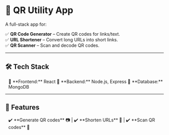 # 🚀 **QR Utility App**  

<div style="margin-top: 10px; margin-bottom: 10px;">

A full-stack app for:  

✅ **QR Code Generator** – Create QR codes for links/text.  
✅ **URL Shortener** – Convert long URLs into short links.  
✅ **QR Scanner** – Scan and decode QR codes.  

</div>

---

## 🛠 **Tech Stack**  
<div style="margin-left: 10px;">
🔹 **Frontend:** React  
🔹 **Backend:** Node.js, Express  
🔹 **Database:** MongoDB  
</div>

---

## 🌟 **Features**  
<div style="margin-left: 10px;">
✔️ **Generate QR codes** 📷 | ✔️ **Shorten URLs** 🔗 | ✔️ **Scan QR codes** 📡  
</div>
